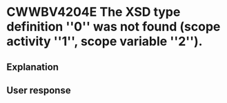 # CWWBV4204E The XSD type definition ''0'' was not found (scope activity ''1'', scope variable ''2'').

## Explanation

## User response